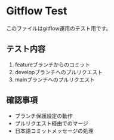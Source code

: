 # Gitflow Test

このファイルはgitflow運用のテスト用です。

## テスト内容
1. featureブランチからのコミット
2. developブランチへのプルリクエスト
3. mainブランチへのプルリクエスト

## 確認事項
- ブランチ保護設定の動作
- プルリクエスト経由でのマージ
- 日本語コミットメッセージの処理 